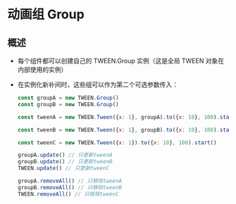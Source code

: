 # 动画组 Group

## 概述

+ 每个组件都可以创建自己的 TWEEN.Group 实例（这是全局 TWEEN 对象在内部使用的实例）
+ 在实例化新补间时，这些组可以作为第二个可选参数传入：

  ```js
  const groupA = new TWEEN.Group()
  const groupB = new TWEEN.Group()

  const tweenA = new TWEEN.Tween({x: 1}, groupA).to({x: 10}, 100).start()

  const tweenB = new TWEEN.Tween({x: 1}, groupB).to({x: 10}, 100).start()

  const tweenC = new TWEEN.Tween({x: 1}).to({x: 10}, 100).start()

  groupA.update() // 只更新tweenA
  groupB.update() // 只更新tweenB
  TWEEN.update() // 只更新tweenC

  groupA.removeAll() // 只移除tweenA
  groupB.removeAll() // 只移除tweenB
  TWEEN.removeAll() // 只移除tweenC
  ```

